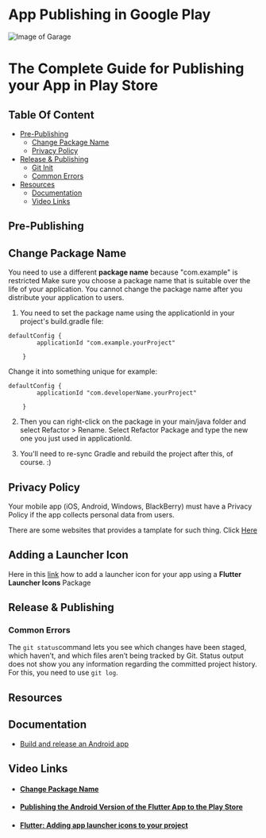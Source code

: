 # App Publishing in Google Play


![Image of Garage](https://pbs.twimg.com/profile_banners/1473251190611877889/1643650277/1500x500)


# The Complete Guide for Publishing your App in Play Store

## Table Of Content 
- [Pre-Publishing](#PrePublish)
  * [Change Package Name](#Change-Package-Name)
  * [Privacy Policy](#Privacy-Policy)
- [Release & Publishing](#Release-&-Publishing)
  * [Git Init](#Git-Init)
  * [Common Errors](#Common-Errors)
- [Resources](#Resources)
  * [Documentation](#Documentation)
  * [Video Links](#Video-Links)



<a name="PrePublish"/>
<a name="Change-Package-Name"/>
<a name="Release-&-Publishing"/>
<a name="Common-Errors"/>
<a name="Documentation"/>
<a name="Video-Links"/>
<a name="Privacy-Policy"/>
<a name="Resources"/>
<a name="Git-Push"/>
<a name="Git-Pull"/>





## Pre-Publishing



## Change Package Name
You need to use a different **package name** because "com.example" is restricted
Make sure you choose a package name that is suitable over the life of your application. You cannot change the package name after you distribute your application to users.

1. You need to set the package name using the applicationId in your project's build.gradle file:

```
defaultConfig {
        applicationId "com.example.yourProject"
  
    }
```
Change it into something unique for example:
```
defaultConfig {
        applicationId "com.developerName.yourProject"
  
    }
```
2. Then you can right-click on the package in your main/java folder and select Refactor > Rename. Select Refactor Package and type the new one you just used in applicationId.

3. You'll need to re-sync Gradle and rebuild the project after this, of course. :)


## Privacy Policy

Your mobile app (iOS, Android, Windows, BlackBerry) must have a Privacy Policy if the app collects personal data from users.

There are some websites that provides a tamplate for such thing. Click [Here](https://www.termsfeed.com/blog/sample-mobile-app-privacy-policy-template/)

## Adding a Launcher Icon

Here in this [link](https://github.com/fluttercommunity/flutter_launcher_icons) how to add a launcher icon for your app using a **Flutter Launcher Icons** Package


## Release & Publishing



### Common Errors

The `git status`command  lets you see which changes have been staged, which haven’t, and which files aren’t being tracked by Git. Status output does not show you any information regarding the committed project history. For this, you need to use `git log`.



## Resources


## Documentation


* [Build and release an Android app](https://docs.flutter.dev/deployment/android)


## Video Links


* #### [Change Package Name](https://www.youtube.com/watch?v=qo-iCbPAi5k&ab_channel=CodeProf)


* #### [Publishing the Android Version of the Flutter App to the Play Store](https://www.youtube.com/watch?v=mUpF8R6Nfcw&ab_channel=RomanJustCodes)

* #### [Flutter: Adding app launcher icons to your project](https://www.youtube.com/watch?v=RjNAxwcP3Tc&ab_channel=MarkO%27Sullivan)






